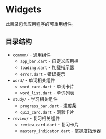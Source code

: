 # Widgets

此目录包含应用程序的可重用组件。

## 目录结构

- `common/` - 通用组件
  - `app_bar.dart` - 自定义应用栏
  - `loading.dart` - 加载指示器
  - `error.dart` - 错误提示
- `word/` - 单词相关组件
  - `word_card.dart` - 单词卡片
  - `word_list.dart` - 单词列表
- `study/` - 学习相关组件
  - `progress_bar.dart` - 进度条
  - `quiz_card.dart` - 测验卡片
- `review/` - 复习相关组件
  - `review_card.dart` - 复习卡片
  - `mastery_indicator.dart` - 掌握度指示器